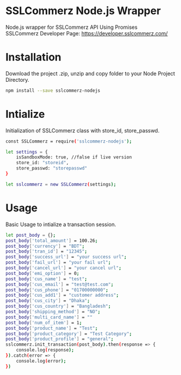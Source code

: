 # SSLCommerz Node.js Wrapper
Node.js wrapper for SSLCommerz API Using Promises
<br/>SSLCommerz Developer Page: https://developer.sslcommerz.com/

# Installation
Download the project .zip, unzip and copy folder to your Node Project Directory.
```sh
npm install --save sslcommerz-nodejs
``` 

# Intialize
Initialization of SSLCommerz class with store_id, store_passwd.
```sh
const SSLCommerz = require('sslcommerz-nodejs');

let settings = {
    isSandboxMode: true, //false if live version
    store_id: "storeid",
    store_passwd: "storepasswd"
}

let sslcommerz = new SSLCommerz(settings);

```

# Usage
Basic Usage to intialize a transaction session.
```sh
let post_body = {};
post_body['total_amount'] = 100.26;
post_body['currency'] = "BDT";
post_body['tran_id'] = "12345";
post_body['success_url'] = "your success url";
post_body['fail_url'] = "your fail url";
post_body['cancel_url'] = "your cancel url";
post_body['emi_option'] = 0;
post_body['cus_name'] = "test";
post_body['cus_email'] = "test@test.com";
post_body['cus_phone'] = "01700000000";
post_body['cus_add1'] = "customer address";
post_body['cus_city'] = "Dhaka";
post_body['cus_country'] = "Bangladesh";
post_body['shipping_method'] = "NO";
post_body['multi_card_name'] = ""
post_body['num_of_item'] = 1;
post_body['product_name'] = "Test";
post_body['product_category'] = "Test Category";
post_body['product_profile'] = "general";
sslcommerz.init_transaction(post_body).then(response => {
    console.log(response);
}).catch(error => {
    console.log(error);
})
```